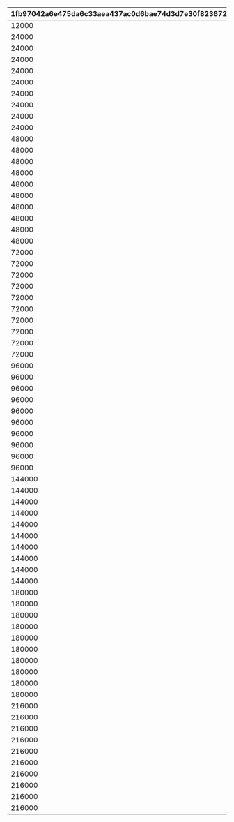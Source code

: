 |1fb97042a6e475da6c33aea437ac0d6bae74d3d7e30f823672e8f98093d09a42|996a2d9492e05bc5aa9d6b0a18b05f7c1cfc8bfc3ed4dd008ff94fd328fad836|4158cd62a39a44012bd3f21fc75ba420b3c89c85a7f6b19b856eb140af399eec|4b9587bb23985f7e04d15c3dc66f4762a9974094ff94304fa53c780511d965ee|238f6f9da133a8b477b29ec033ede911a6192f6ff938c7e0f7c812c13d5f7332|93d5d8282ea3578b1a3c7385ce59cd399ddad08efeb3e236421fe18bb60d153b|43d39713d1037b3b283d44168cdedf636b0ffa5cc2dd0411721a54920c9b836c|5b636aefdde80ccb3170c00127843380474f71f44712e851d4facd6cab946074|f50f929dc51a102805ac929267e6ac2ef196d7382d2028c64f37cdeffd9bffb7|
| --- | --- | --- | --- | --- | --- | --- | --- | --- |
|12000|0|90043|10|90001|1|1|10000|30000|
|24000|0|90047|20|90002|2|2|10000|30000|
|24000|0|90047|20|90002|3|3|10000|30000|
|24000|0|90047|20|90002|4|4|10000|30000|
|24000|0|90047|20|90002|5|5|10000|30000|
|24000|0|90047|20|90002|6|6|10000|30000|
|24000|0|90047|20|90002|7|7|10000|30000|
|24000|0|90047|20|90002|8|8|10000|30000|
|24000|0|90047|20|90002|9|9|10000|30000|
|24000|0|90047|20|90002|10|10|10000|30000|
|48000|90011|90051|40|90003|11|11|10000|30000|
|48000|90011|90051|40|90003|12|12|10000|30000|
|48000|90011|90051|40|90003|13|13|10000|30000|
|48000|90011|90051|40|90003|14|14|10000|30000|
|48000|90011|90051|40|90003|15|15|10000|30000|
|48000|90011|90051|40|90003|16|16|10000|30000|
|48000|90011|90051|40|90003|17|17|10000|30000|
|48000|90011|90051|40|90003|18|18|10000|30000|
|48000|90011|90051|40|90003|19|19|10000|30000|
|48000|90011|90051|40|90003|20|20|10000|30000|
|72000|90015|90055|60|90004|21|21|10000|30000|
|72000|90015|90055|60|90004|22|22|10000|30000|
|72000|90015|90055|60|90004|23|23|10000|30000|
|72000|90015|90055|60|90004|24|24|10000|30000|
|72000|90015|90055|60|90004|25|25|10000|30000|
|72000|90015|90055|60|90004|26|26|10000|30000|
|72000|90015|90055|60|90004|27|27|10000|30000|
|72000|90015|90055|60|90004|28|28|10000|30000|
|72000|90015|90055|60|90004|29|29|10000|30000|
|72000|90015|90055|60|90004|30|30|10000|30000|
|96000|90015|90059|80|90005|31|31|10000|30000|
|96000|90015|90059|80|90005|32|32|10000|30000|
|96000|90015|90059|80|90005|33|33|10000|30000|
|96000|90015|90059|80|90005|34|34|10000|30000|
|96000|90015|90059|80|90005|35|35|10000|30000|
|96000|90015|90059|80|90005|36|36|10000|30000|
|96000|90015|90059|80|90005|37|37|10000|30000|
|96000|90015|90059|80|90005|38|38|10000|30000|
|96000|90015|90059|80|90005|39|39|10000|30000|
|96000|90015|90059|80|90005|40|40|10000|30000|
|144000|90017|90063|120|90005|41|41|10000|30000|
|144000|90017|90063|120|90005|42|42|10000|30000|
|144000|90017|90063|120|90005|43|43|10000|30000|
|144000|90017|90063|120|90005|44|44|10000|30000|
|144000|90017|90063|120|90005|45|45|10000|30000|
|144000|90017|90063|120|90005|46|46|10000|30000|
|144000|90017|90063|120|90005|47|47|10000|30000|
|144000|90017|90063|120|90005|48|48|10000|30000|
|144000|90017|90063|120|90005|49|49|10000|30000|
|144000|90017|90063|120|90005|50|50|10000|30000|
|180000|90019|90067|150|90006|51|51|10000|30000|
|180000|90019|90067|150|90006|52|52|10000|30000|
|180000|90019|90067|150|90006|53|53|10000|30000|
|180000|90019|90067|150|90006|54|54|10000|30000|
|180000|90019|90067|150|90006|55|55|10000|30000|
|180000|90019|90067|150|90006|56|56|10000|30000|
|180000|90019|90067|150|90006|57|57|10000|30000|
|180000|90019|90067|150|90006|58|58|10000|30000|
|180000|90019|90067|150|90006|59|59|10000|30000|
|180000|90019|90067|150|90006|60|60|10000|30000|
|216000|90021|90071|180|90007|61|61|10000|30000|
|216000|90021|90071|180|90007|62|62|10000|30000|
|216000|90021|90071|180|90007|63|63|10000|30000|
|216000|90021|90071|180|90007|64|64|10000|30000|
|216000|90021|90071|180|90007|65|65|10000|30000|
|216000|90021|90071|180|90007|66|66|10000|30000|
|216000|90021|90071|180|90007|67|67|10000|30000|
|216000|90021|90071|180|90007|68|68|10000|30000|
|216000|90021|90071|180|90007|69|69|10000|30000|
|216000|90021|90071|180|90007|70|70|10000|30000|